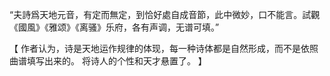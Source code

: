 “夫詩爲天地元音，有定而無定，到恰好處自成音節，此中微妙，口不能言。試觀《國風》《雅颂》《离骚》乐府，各有声调，无谱可填。”

【
作者认为，诗是天地运作规律的体现，每一种诗体都是自然形成，而不是依照曲谱填写出来的。
将诗人的个性和天才悬置了。
】
